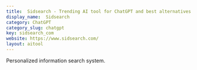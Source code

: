 ```yaml
---
title:  Sidsearch - Trending AI tool for ChatGPT and best alternatives
display_name:  Sidsearch
category: ChatGPT
category_slug: chatgpt
key: sidsearch_com
website: https://www.sidsearch.com/
layout: aitool
---
```


Personalized information search system.
